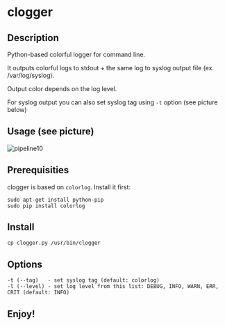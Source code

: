 clogger
===========

Description
----------
Python-based colorful logger for command line. 

It outputs colorful logs to stdout + the same log to syslog output file (ex. /var/log/syslog).

Output color depends on the log level. 

For syslog output you can also set syslog tag using `-t` option (see picture below)

Usage (see picture)
------
![pipeline10](https://raw.githubusercontent.com/xmementoit/clogger/master/clogger.png)

Prerequisities
-----
clogger is based on `colorlog`. Install it first:
```
sudo apt-get install python-pip
sudo pip install colorlog
```

Install
--------

```
cp clogger.py /usr/bin/clogger
```

Options
------
```
-t (--tag)   - set syslog tag (default: colorlog)
-l (--level) - set log level from this list: DEBUG, INFO, WARN, ERR, CRIT (default: INFO)
```

Enjoy!
-------

